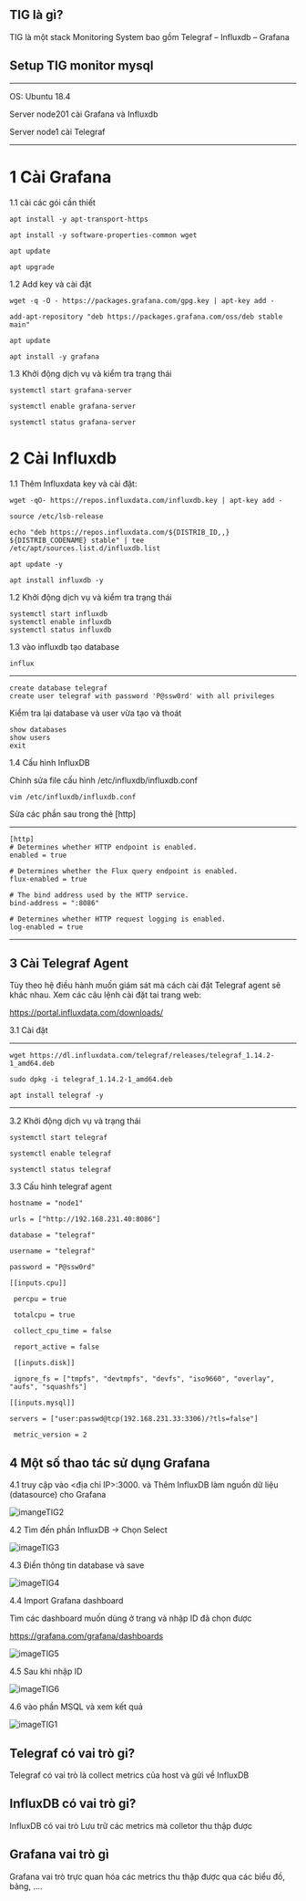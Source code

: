 ## TIG là gì?

TIG là một stack Monitoring System bao gồm Telegraf – Influxdb – Grafana


## Setup TIG monitor mysql

---

OS: Ubuntu 18.4

Server node201 cài Grafana và Influxdb

Server node1 cài Telegraf

---

# 1 Cài Grafana

1.1 cài các gói cần thiết

    apt install -y apt-transport-https

    apt install -y software-properties-common wget

    apt update

    apt upgrade

1.2 Add key và cài đặt

    wget -q -O - https://packages.grafana.com/gpg.key | apt-key add -

    add-apt-repository "deb https://packages.grafana.com/oss/deb stable main"

    apt update

    apt install -y grafana

1.3 Khởi động dịch vụ và kiểm tra trạng thái

    systemctl start grafana-server

    systemctl enable grafana-server

    systemctl status grafana-server


# 2 Cài Influxdb

1.1  Thêm Influxdata key và cài đặt:

    wget -qO- https://repos.influxdata.com/influxdb.key | apt-key add -

    source /etc/lsb-release

    echo "deb https://repos.influxdata.com/${DISTRIB_ID,,} ${DISTRIB_CODENAME} stable" | tee /etc/apt/sources.list.d/influxdb.list

    apt update -y

    apt install influxdb -y

1.2  Khởi động dịch vụ và kiểm tra trạng thái

    systemctl start influxdb
    systemctl enable influxdb
    systemctl status influxdb


1.3 vào influxdb tạo database

    influx
---
    create database telegraf
    create user telegraf with password 'P@ssw0rd' with all privileges

Kiểm tra lại database và user vừa tạo và thoát

    show databases
    show users
    exit


1.4 Cấu hình InfluxDB

Chỉnh sửa file cấu hình /etc/influxdb/influxdb.conf

    vim /etc/influxdb/influxdb.conf

Sửa các phần sau trong thẻ [http]

---
    [http]
    # Determines whether HTTP endpoint is enabled.
    enabled = true

    # Determines whether the Flux query endpoint is enabled.
    flux-enabled = true

    # The bind address used by the HTTP service.
    bind-address = ":8086"

    # Determines whether HTTP request logging is enabled.
    log-enabled = true
---

## 3 Cài Telegraf Agent


Tùy theo hệ điều hành muốn giám sát mà cách cài đặt Telegraf agent sẽ khác nhau. Xem các câu lệnh cài đặt tai trang web:

https://portal.influxdata.com/downloads/


3.1 Cài đặt

---
    wget https://dl.influxdata.com/telegraf/releases/telegraf_1.14.2-1_amd64.deb

    sudo dpkg -i telegraf_1.14.2-1_amd64.deb

    apt install telegraf -y
---

3.2 Khởi động dịch vụ và trạng thái

    systemctl start telegraf

    systemctl enable telegraf
    
    systemctl status telegraf

3.3 Cấu hình telegraf agent   

    hostname = "node1"

    urls = ["http://192.168.231.40:8086"]

    database = "telegraf"

    username = "telegraf"

    password = "P@ssw0rd"

    [[inputs.cpu]]

     percpu = true

     totalcpu = true

     collect_cpu_time = false

     report_active = false

     [[inputs.disk]]

     ignore_fs = ["tmpfs", "devtmpfs", "devfs", "iso9660", "overlay", "aufs", "squashfs"]

    [[inputs.mysql]]
  
    servers = ["user:passwd@tcp(192.168.231.33:3306)/?tls=false"]

     metric_version = 2


## 4 Một số thao tác sử dụng Grafana

4.1 truy cập vào <địa chỉ IP>:3000. và Thêm InfluxDB làm nguồn dữ liệu (datasource) cho Grafana

![imangeTIG2](Image/TIG2.png)


4.2 Tìm đến phần InfluxDB -> Chọn Select

![imageTIG3](Image/TIG3.png)


4.3 Điền thông tin database và save 

![imageTIG4](Image/TIG4.png)

4.4 Import Grafana dashboard

Tìm các dashboard muốn dùng ở trang và nhập ID đã chọn được

   https://grafana.com/grafana/dashboards

![imageTIG5](Image/TIG5.png)

4.5 Sau khi nhập ID 

![imageTIG6](Image/TIG6.png)

4.6 vào phần MSQL và xem kết quả

![imageTIG1](Image/TIG1.png)


## Telegraf có vai trò gi?

Telegraf có vai trò là collect metrics của host và gửi về InfluxDB

## InfluxDB có vai trò gi?

InfluxDB có vai trò Lưu trữ các metrics mà colletor thu thập được

## Grafana vai trò gì

Grafana vai trò trực quan hóa các metrics thu thập được qua các biểu đồ, bảng, ....

